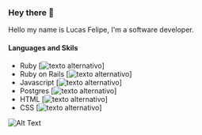 ### Hey there 👋

Hello my name is Lucas Felipe, I'm a software developer.

#### Languages and Skils
  * Ruby [![texto alternativo](https://cdn.jsdelivr.net/gh/devicons/devicon/icons/ruby/ruby-plain-wordmark.svg)]
  * Ruby on Rails  [![texto alternativo](https://cdn.jsdelivr.net/gh/devicons/devicon/icons/rails/rails-plain-wordmark.svg)]
  * Javascript [![texto alternativo](https://cdn.jsdelivr.net/gh/devicons/devicon/icons/javascript/javascript-plain.svg)]
  * Postgres [![texto alternativo](https://cdn.jsdelivr.net/gh/devicons/devicon/icons/postgresql/postgresql-plain.svg)]
  * HTML [![texto alternativo](https://cdn.jsdelivr.net/gh/devicons/devicon/icons/html5/html5-plain.svg)]
  * CSS [![texto alternativo](https://cdn.jsdelivr.net/gh/devicons/devicon/icons/css3/css3-original.svg)]

![Alt Text](https://media.giphy.com/media/citBl9yPwnUOs/giphy.gif)

<!--
**lpaivareis/lpaivareis** is a ✨ _special_ ✨ repository because its `README.md` (this file) appears on your GitHub profile.

Here are some ideas to get you started:

- 🔭 I’m currently working on ...
- 🌱 I’m currently learning ...
- 👯 I’m looking to collaborate on ...
- 🤔 I’m looking for help with ...
- 💬 Ask me about ...
- 📫 How to reach me: ...
- 😄 Pronouns: ...
- ⚡ Fun fact: ...
-->
